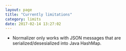 ```yaml
---
layout: page
title: "Currently limitations"
category: limits
date: 2017-02-14 13:27:02
---
```


* Normalizer only works with JSON messages that are serialized/desesialized into Java HashMap.
